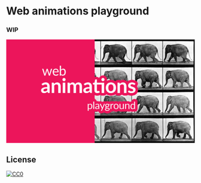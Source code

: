 # Web animations playground

### WIP

![Cover image](https://raw.githubusercontent.com/nabaroa/web-animations-playground/master/assets/cover.jpg?token=ABuw4G2u-FKwdJEAteuI8USbOS7zcdZpks5a-bsCwA%3D%3D)


## License
[![CC0](http://mirrors.creativecommons.org/presskit/buttons/88x31/svg/cc-zero.svg)](https://creativecommons.org/publicdomain/zero/1.0/)

